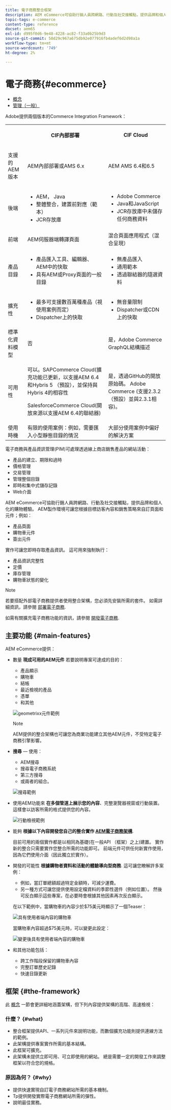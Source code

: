 ```yaml
---
title: 電子商務整合框架
description: AEM eCommerce可協助行銷人員跨網路、行動及社交接觸點，提供品牌和個人化的購物體驗。
topic-tags: e-commerce
content-type: reference
docset: aem65
exl-id: d995f0d6-9e48-4228-ac82-f33a0b25b9d3
source-git-commit: 50d29c967a675db92e077916fb4adef6d2d98a1a
workflow-type: tm+mt
source-wordcount: '749'
ht-degree: 2%

---
```


# 電子商務{#ecommerce}

* [概念](/help/commerce/cif-classic/administering/concepts.md)
* [管理（一般）](/help/commerce/cif-classic/administering/generic.md)

Adobe提供兩個版本的Commerce Integration Framework：

<table>
 <tbody>
  <tr>
   <th><p> </p> </th>
   <th><p>CIF內部部署</p> </th>
   <th><p>CIF Cloud</p> </th>
  </tr>
  <tr>
   <td><p>支援的 AEM 版本</p> </td>
   <td><p>AEM內部部署或AMS 6.x</p> </td>
   <td>AEM AMS 6.4和6.5</td>
  </tr>
  <tr>
   <td><p>後端</p> </td>
   <td>
    <ul>
     <li>AEM， Java</li>
     <li>整體整合，建置前對應（範本）</li>
     <li>JCR存放庫</li>
    </ul> </td>
   <td>
    <ul>
     <li>Adobe Commerce</li>
     <li>Java和JavaScript</li>
     <li>JCR存放庫中未儲存任何商務資料</li>
    </ul> </td>
  </tr>
  <tr>
   <td><p>前端</p> </td>
   <td><p>AEM伺服器端轉譯頁面</p> </td>
   <td>混合頁面應用程式（混合呈現）</td>
  </tr>
  <tr>
   <td><p>產品目錄</p> </td>
   <td>
    <ul>
     <li>產品匯入工具、編輯器、AEM中的快取</li>
     <li>具有AEM或Proxy頁面的一般目錄</li>
    </ul> </td>
   <td>
    <ul>
     <li>無產品匯入</li>
     <li>通用範本</li>
     <li>透過聯結器的隨選資料</li>
    </ul> </td>
  </tr>
  <tr>
   <td><p>擴充性</p> </td>
   <td>
    <ul>
     <li>最多可支援數百萬種產品（視使用案例而定）</li>
     <li>Dispatcher上的快取</li>
    </ul> </td>
   <td>
    <ul>
     <li>無音量限制</li>
     <li>Dispatcher或CDN上的快取</li>
    </ul> </td>
  </tr>
  <tr>
   <td>標準化資料模型</td>
   <td>否</td>
   <td>是，Adobe Commerce GraphQL結構描述</td>
  </tr>
  <tr>
   <td>可用性</td>
   <td><p>可以。SAPCommerce Cloud(擴充功能已更新，以支援AEM 6.4和Hybris 5 （預設），並保持與Hybris 4的相容性</p> <p>SalesforceCommerce Cloud(開放來源以支援AEM 6.4的聯結器)</p> </td>
   <td>是，透過GitHub的開放原始碼。 Adobe Commerce (支援2.3.2 （預設）並與2.3.1相容)。</td>
  </tr>
  <tr>
   <td>使用時機</td>
   <td>有限的使用案例：例如，需要匯入小型靜態目錄的情況</td>
   <td>大部分使用案例中偏好的解決方案</td>
  </tr>
 </tbody>
</table>

電子商務與產品資訊管理(PIM)可處理透過線上商店銷售產品的網站活動：

* 產品的建立、期限和過時
* 價格管理
* 交易管理
* 管理整個目錄
* 即時和集中式儲存記錄
* Web介面

AEM eCommerce可協助行銷人員跨網路、行動及社交接觸點，提供品牌和個人化的購物體驗。 AEM製作環境可讓您根據目標訪客內容和銷售策略來自訂頁面和元件；例如：

* 產品頁面
* 購物車元件
* 簽出元件

實作可讓您即時存取產品資訊。 這可用來強制執行：

* 產品資訊完整性
* 定價
* 庫存管理
* 購物車狀態的變化

>[!NOTE]
>
>若要搭配外部電子商務提供者使用整合架構，您必須先安裝所需的套件。 如需詳細資訊，請參閱 [部署電子商務](/help/commerce/cif-classic/deploying/ecommerce.md).
>
>如需有關擴充電子商務功能的資訊，請參閱 [開發電子商務](/help/commerce/cif-classic/developing/ecommerce.md).

## 主要功能 {#main-features}

AEM eCommerce提供：

* 數量 **現成可用的AEM元件** 若要說明專案可達成的目的：

   * 產品顯示
   * 購物車
   * 結帳
   * 最近檢視的產品
   * 憑單
   * 和其他

  ![geometrixx元件範例](/help/sites-administering/assets/chlimage_1-130.png)

  >[!NOTE]
  >
  >AEM提供的整合架構也可讓您為商業功能建立其他AEM元件，不受特定電子商務引擎影響。

* **搜尋**  — 使用：

   * AEM搜尋
   * 搜尋電子商務系統
   * 第三方搜尋
   * 或兩者的組合。

  ![搜尋範例](/help/sites-administering/assets/chlimage_1-131.png)

* 使用AEM功能來 **在多個管道上展示您的內容**、完整瀏覽器視窗或行動裝置。 這樣會以訪客所需的格式提供您的內容。

  ![行動檢視範例](/help/sites-administering/assets/chlimage_1-132.png)

* 能夠 **根據以下內容開發您自己的整合實作 [AEM電子商務架構](#the-framework)**.

  目前可用的兩個實作都是以相同為基礎(在一般API （框架）之上)建置。 實作新的整合只需要實作您整合所需的功能即可。 前端元件可供任何新實作使用，因為它們使用介面（因此獨立於實作）。

* 開發的可能性 **根據購物者資料和活動的體驗導向型商務**. 這可讓您瞭解許多案例：

   * 例如，當訂單總額超過特定金額時，可減少運費。
   * 另一種方式可讓您提供使用設定檔資料的季節性選件（例如位置）。 然後可反白顯示這些專案，在必要時會根據其他因素再次反白顯示。

  在以下範例中，當購物車的內容少於$75美元時顯示了一個Teaser：

  ![具有使用者端內容的購物車](/help/sites-administering/assets/chlimage_1-133.png)

  當購物車內容超過$75美元時，可以變更此設定：

  ![變更後具有使用者端內容的購物車](/help/sites-administering/assets/chlimage_1-134.png)

* 和其他功能包括：

   * 跨工作階段保留的購物車內容
   * 完整訂單歷史記錄
   * 快速目錄更新

## 框架 {#the-framework}

此 [概念](/help/commerce/cif-classic/administering/concepts.md) 一節會更詳細地涵蓋架構，但下列內容提供架構的高階、高速檢視：

### 什麼？ {#what}

* 整合框架提供API、一系列元件來說明功能，而數個擴充功能則提供連線方法的範例。
* 此架構提供專案實作所需的基本結構。
* 此框架可擴充。
* 此架構未提供立即可用、可立即使用的網站。 總是需要一定的開發工作來調整框架以符合您的規格。

### 原因為何？ {#why}

* 提供快速實現自訂電子商務網站所需的基本機制。
* Tp提供開發實際電子商務網站所需的彈性。
* 說明最佳實務。
